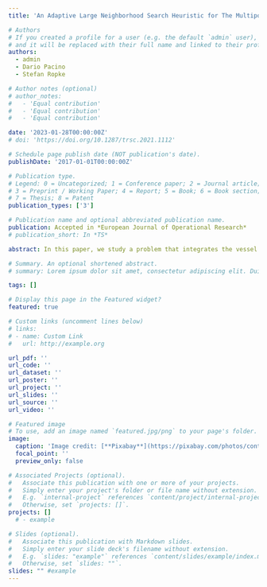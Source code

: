 ```yaml
---
title: 'An Adaptive Large Neighborhood Search Heuristic for The Multiport Continuous Berth Allocation Problem'

# Authors
# If you created a profile for a user (e.g. the default `admin` user), write the username (folder name) here
# and it will be replaced with their full name and linked to their profile.
authors:
  - admin
  - Dario Pacino
  - Stefan Ropke

# Author notes (optional)
# author_notes:
#   - 'Equal contribution'
#   - 'Equal contribution'
#   - 'Equal contribution'

date: '2023-01-28T00:00:00Z'
# doi: 'https://doi.org/10.1287/trsc.2021.1112'

# Schedule page publish date (NOT publication's date).
publishDate: '2017-01-01T00:00:00Z'

# Publication type.
# Legend: 0 = Uncategorized; 1 = Conference paper; 2 = Journal article;
# 3 = Preprint / Working Paper; 4 = Report; 5 = Book; 6 = Book section;
# 7 = Thesis; 8 = Patent
publication_types: ['3']

# Publication name and optional abbreviated publication name.
publication: Accepted in *European Journal of Operational Research*
# publication_short: In *TS*

abstract: In this paper, we study a problem that integrates the vessel scheduling problem with the berth allocation into a collaborative problem denoted as the multi-port continuous berth allocation problem (MCBAP). This problem optimizes the berth allocation of a set of ships simultaneously in multiple ports while also considering the sailing speed of ships between ports. Due to the highly combinatorial character of the problem, exact methods struggle to scale to large-size instances, which points to exploring heuristic methods. We present a mixed-integer problem formulation for the MCBAP and introduce an adaptive large neighborhood search (ALNS) algorithm enhanced with a local search procedure to solve it. The computational results highlight the method's suitability for larger instances by providing high-quality solutions in short computational times. Practical insights indicate that the carriers' and terminal operators' operational costs are impacted in different ways by fuel prices, external ships at port, and the modeling of a continuous quay.

# Summary. An optional shortened abstract.
# summary: Lorem ipsum dolor sit amet, consectetur adipiscing elit. Duis posuere tellus ac convallis placerat. Proin tincidunt magna sed ex sollicitudin condimentum.

tags: []

# Display this page in the Featured widget?
featured: true

# Custom links (uncomment lines below)
# links:
# - name: Custom Link
#   url: http://example.org

url_pdf: ''
url_code: ''
url_dataset: ''
url_poster: ''
url_project: ''
url_slides: ''
url_source: ''
url_video: ''

# Featured image
# To use, add an image named `featured.jpg/png` to your page's folder.
image:
  caption: 'Image credit: [**Pixabay**](https://pixabay.com/photos/container-terminal-port-ship-4197259/)'
  focal_point: ''
  preview_only: false

# Associated Projects (optional).
#   Associate this publication with one or more of your projects.
#   Simply enter your project's folder or file name without extension.
#   E.g. `internal-project` references `content/project/internal-project/index.md`.
#   Otherwise, set `projects: []`.
projects: []
  # - example

# Slides (optional).
#   Associate this publication with Markdown slides.
#   Simply enter your slide deck's filename without extension.
#   E.g. `slides: "example"` references `content/slides/example/index.md`.
#   Otherwise, set `slides: ""`.
slides: "" #example
---
```


<!-- {{% callout note %}}
Click the _Cite_ button above to demo the feature to enable visitors to import publication metadata into their reference management software.
{{% /callout %}}

{{% callout note %}}
Create your slides in Markdown - click the _Slides_ button to check out the example.
{{% /callout %}}

Supplementary notes can be added here, including [code, math, and images](https://wowchemy.com/docs/writing-markdown-latex/). -->

